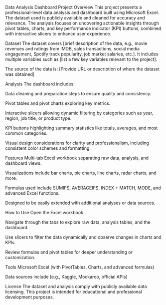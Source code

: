 Data Analysis Dashboard Project
Overview
This project presents a professional-level data analysis and dashboard built using Microsoft Excel. The dataset used is publicly available and cleaned for accuracy and relevance. The analysis focuses on uncovering actionable insights through pivot tables, charts, and key performance indicator (KPI) buttons, combined with interactive slicers to enhance user experience.

Dataset
The dataset covers [brief description of the data, e.g., movie revenues and ratings from IMDB, sales transactions, social media engagement, Spotify track popularity, job market salaries, etc.]. It includes multiple variables such as [list a few key variables relevant to the project].

The source of the data is:
[Provide URL or description of where the dataset was obtained]

Analysis
The dashboard includes:

Data cleaning and preparation steps to ensure quality and consistency.

Pivot tables and pivot charts exploring key metrics.

Interactive slicers allowing dynamic filtering by categories such as year, region, job title, or product type.

KPI buttons highlighting summary statistics like totals, averages, and most common categories.

Visual design considerations for clarity and professionalism, including consistent color schemes and formatting.

Features
Multi-tab Excel workbook separating raw data, analysis, and dashboard views.

Visualizations include bar charts, pie charts, line charts, radar charts, and more.

Formulas used include SUMIFS, AVERAGEIFS, INDEX + MATCH, MODE, and advanced Excel functions.

Designed to be easily extended with additional analyses or data sources.

How to Use
Open the Excel workbook.

Navigate through the tabs to explore raw data, analysis tables, and the dashboard.

Use slicers to filter the data dynamically and observe changes in charts and KPIs.

Review formulas and pivot tables for deeper understanding or customization.

Tools
Microsoft Excel (with PivotTables, Charts, and advanced formulas)

Data sources include [e.g., Kaggle, Mockaroo, official APIs]

License
The dataset and analysis comply with publicly available data licensing. This project is intended for educational and professional development purposes.
